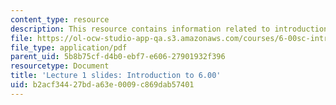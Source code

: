 ```yaml
---
content_type: resource
description: This resource contains information related to introduction to 6.00.
file: https://ol-ocw-studio-app-qa.s3.amazonaws.com/courses/6-00sc-introduction-to-computer-science-and-programming-spring-2011/b2acf34427bda63e0009c869dab57401_MIT6_00SCS11_lec01_slides.pdf
file_type: application/pdf
parent_uid: 5b8b75cf-d4b0-ebf7-e606-27901932f396
resourcetype: Document
title: 'Lecture 1 slides: Introduction to 6.00'
uid: b2acf344-27bd-a63e-0009-c869dab57401
---
```

